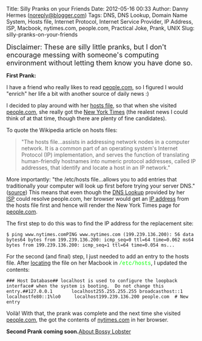 Title: Silly Pranks on your Friends
Date: 2012-05-16 00:33
Author: Danny Hermes (noreply@blogger.com)
Tags: DNS, DNS Lookup, Domain Name System, Hosts file, Internet Protocol, Internet Service Provider, IP Address, ISP, Macbook, nytimes.com, people.com, Practical Joke, Prank, UNIX
Slug: silly-pranks-on-your-friends

<p>
<span style="font-size: large;">Disclaimer: These are silly little
pranks, but I don't encourage messing with someone's computing
environment without letting them know you have done so.</span>  
  
**First Prank:**  
  
I have a friend who really likes to read
[people.com](http://people.com/), so I figured I would "enrich" her life
a bit with another source of daily news :)  
  
I decided to play around with her [hosts
file](http://en.wikipedia.org/wiki/Hosts_(file)#Purpose), so that when
she visited [people.com](http://people.com/), she really got the [New
York Times](http://nytimes.com/) (the realest news I could think of at
that time, though there are plenty of fine candidates).  
  
To quote the Wikipedia article on hosts files:  

> "The hosts file...assists in addressing network nodes in a computer
> network. It is a common part of an operating system's Internet
> Protocol (IP) implementation, and serves the function of translating
> human-friendly hostnames into numeric protocol addresses, called IP
> addresses, that identify and locate a host in an IP network."

More importantly: "the /etc/hosts file...allows you to add entries that
traditionally your computer will look up first before trying your server
DNS."
([source](http://www.justincarmony.com/blog/2011/07/27/mac-os-x-lion-etc-hosts-bugs-and-dns-resolution/))
This means that even though the [DNS
Lookup](http://en.wikipedia.org/wiki/Domain_Name_System) provided by her
[ISP](http://en.wikipedia.org/wiki/Internet_service_provider) could
resolve people.com, her browser would get an [IP
address](http://en.wikipedia.org/wiki/IP_address) from the hosts file
first and hence will render the New York Times page for
[people.com](http://people.com/).  
  
The first step to do this was to find the IP address for the replacement
site:   

~~~~ {.prettyprint style="background-color: white;"}
$ ping www.nytimes.comPING www.nytimes.com (199.239.136.200): 56 data bytes64 bytes from 199.239.136.200: icmp_seq=0 ttl=64 time=0.062 ms64 bytes from 199.239.136.200: icmp_seq=1 ttl=64 time=0.054 ms...
~~~~

For the second (and final) step, I just needed to add an entry to the
hosts file. After
[locating](http://en.wikipedia.org/wiki/Hosts_(file)#Location_in_the_file_system)
the file on her Macbook in <span
style="color: lime; font-family: 'Courier New', Courier, monospace;">/etc/hosts</span>,
I updated the contents:   

~~~~ {.prettyprint style="background-color: white;"}
### Host Database## localhost is used to configure the loopback interface# when the system is booting.  Do not change this entry.##127.0.0.1       localhost255.255.255.255 broadcasthost::1             localhostfe80::1%lo0     localhost199.239.136.200 people.com  # New entry
~~~~

Voilà! With that, the prank was complete and the next time she visited
[people.com](http://people.com/), the got the contents of
[nytimes.com](http://nytimes.com/) in her browser.  
  
**Second Prank coming soon.**[About Bossy
Lobster](https://profiles.google.com/114760865724135687241)

</p>

